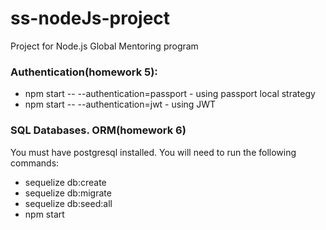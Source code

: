 # ss-nodeJs-project
Project for Node.js Global Mentoring program

### Authentication(homework 5):

* npm start -- --authentication=passport - using passport local strategy
* npm start -- --authentication=jwt - using JWT

### SQL Databases. ORM(homework 6)

You must have postgresql installed. You will need to run the following commands:

* sequelize db:create
* sequelize db:migrate
* sequelize db:seed:all
* npm start